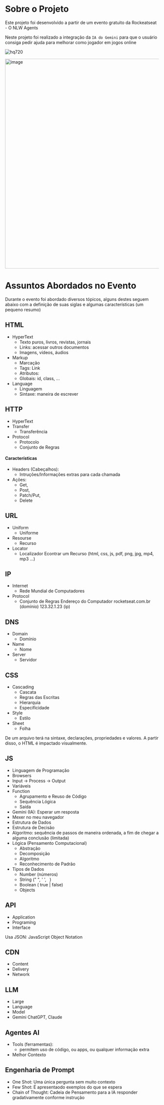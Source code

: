 # Sobre o Projeto
Este projeto foi desenvolvido a partir de um evento gratuito da Rockeatseat - O NLW Agents

Neste projeto foi realizado a integração da `IA do Gemini` para que o usuário consiga pedir ajuda para melhorar como jogador em jogos online

![hq720](https://github.com/user-attachments/assets/6dc9a9c0-ea99-4461-9fff-e390f43f4790)

<img width="686" height="auto" alt="image" src="https://github.com/user-attachments/assets/29c444e9-9cea-46ac-9775-46318e1b972c" />


# Assuntos Abordados no Evento
Durante o evento foi abordado diversos tópicos, alguns destes seguem abaixo com a definição de suas siglas e algumas características (um pequeno resumo)


## HTML

- HyperText
    - Texto puros, livros, revistas, jornais
    - Links: acessar outros documentos
    - Imagens, vídeos, áudios
- Markup
    - Marcação
    - Tags: <a> Link </a>
    - Atributos: <a href="https://rockeatseat.com.br"></a>
    - Globais: id, class, ...
- Language
    - Linguagem
    - Sintaxe: maneira de escrever


## HTTP

- HyperText
- Transfer
    - Transferência
- Protocol
    - Protocolo
    - Conjunto de Regras
#### Características
- Headers (Cabeçalhos):
  - Intruções/Informações extras para cada chamada
- Ações: 
  - Get, 
  - Post, 
  - Patch/Put, 
  - Delete



## URL

- Uniform
    - Uniforme
- Resourse
    - Recurso
- Locator
    - Localizador
Econtrar um Recurso (html, css, js, pdf, png, jpg, mp4, mp3 ...)


## IP

- Internet
    - Rede Mundial de Computadores
- Protocol
    - Conjunto de Regras
Endereço do Computador
rocketseat.com.br (domínio)
123.32.1.23 (ip)


## DNS

- Domain
    - Domínio
- Name
    - Nome
- Server
    - Servidor


## CSS

- Cascading
  - Cascata
  - Regras das Escritas
  - Hierarquia
  - Especificidade
- Style
  - Estilo
- Sheet
  - Folha

De um arquivo terá na sintaxe, declarações, propriedades e valores.
A partir disso, o HTML é impactado visualmente.

## JS

- Linguagem de Programação
- Browsers
- Input -> Process -> Output
- Variáveis
- Function
  - Agrupamento e Reuso de Código
  - Sequência Lógica
  - Saída
- Gemini (IA): Esperar um resposta
- Mexer no meu navegador
- Estrutura de Dados
- Estrutura de Decisão
- Algoritmo: sequência de passos de maneira ordenada, a fim de chegar a alguma conclusão (limitada)
- Lógica (Pensamento Computacional)
  - Abstração
  - Decomposição
  - Algoritmo
  - Reconhecimento de Padrão
- Tipos de Dados
  - Number (números)
  - String (" ", ' ', ` `)
  - Boolean ( true | false)
  - Objects

## API

- Application
- Programing
- Interface

Usa JSON: JavaScript Object Notation


## CDN

- Content
- Delivery
- Network


## LLM
- Large
- Language
- Model
- Gemini ChatGPT, Claude


## Agentes AI

- Tools (ferramentas):
  - permitem uso de código, ou apps, ou qualquer informação extra
- Melhor Contexto


## Engenharia de Prompt
- One Shot: Uma única pergunta sem muito contexto
- Few Shot: É apresentaodo exemplos do que se espera
- Chain of Thought: Cadeia de Pensamento para a IA responder gradativamente conforme instrução
